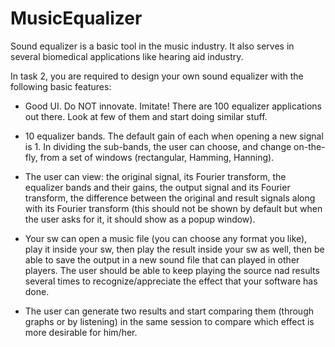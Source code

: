 # MusicEqualizer

Sound equalizer is a basic tool in the music industry. It also serves in several biomedical applications like hearing aid industry. 

In task 2, you are required to design your own sound equalizer with the following basic features:
- Good UI. Do NOT innovate. Imitate! There are 100 equalizer applications out there. Look at few of them and start doing similar stuff.

- 10 equalizer bands. The default gain of each when opening a new signal is 1. In dividing the sub-bands, the user can choose, and change on-the-fly, from a set of windows (rectangular, Hamming, Hanning).

- The user can view: the original signal, its Fourier transform, the equalizer bands and their gains, the output signal and its Fourier transform, the difference between the original and result signals along with its Fourier transform (this should not be shown by default but when the user asks for it, it should show as a popup window).

- Your sw can open a music file (you can choose any format you like), play it inside your sw, then play the result inside your sw as well, then be able to save the output in a new sound file that can played in other players. The user should be able to keep playing the source nad results several times to recognize/appreciate the effect that your software has done.

- The user can generate two results and start comparing them (through graphs or by listening) in the same session to compare which effect is more desirable for him/her.
